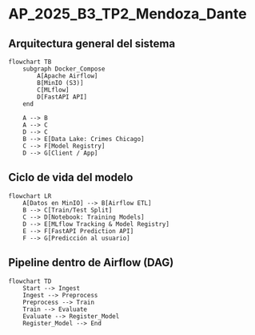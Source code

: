 # AP_2025_B3_TP2_Mendoza_Dante

## Arquitectura general del sistema
```mermaid
flowchart TB
    subgraph Docker_Compose
        A[Apache Airflow]
        B[MinIO (S3)]
        C[MLflow]
        D[FastAPI API]
    end

    A --> B
    A --> C
    D --> C
    B --> E[Data Lake: Crimes Chicago]
    C --> F[Model Registry]
    D --> G[Client / App]
```

## Ciclo de vida del modelo
```mermaid
flowchart LR
    A[Datos en MinIO] --> B[Airflow ETL]
    B --> C[Train/Test Split]
    C --> D[Notebook: Training Models]
    D --> E[MLflow Tracking & Model Registry]
    E --> F[FastAPI Prediction API]
    F --> G[Predicción al usuario]
```

## Pipeline dentro de Airflow (DAG)
```mermaid
flowchart TD
    Start --> Ingest
    Ingest --> Preprocess
    Preprocess --> Train
    Train --> Evaluate
    Evaluate --> Register_Model
    Register_Model --> End
```





